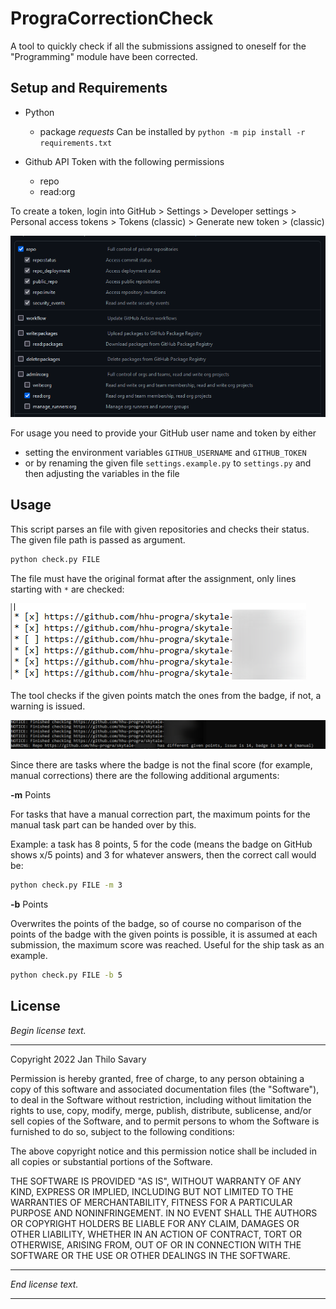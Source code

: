 # PrograCorrectionCheck

A tool to quickly check if all the submissions assigned to oneself for the "Programming" module have been corrected.

## Setup and Requirements

- Python
  - package *requests*
    Can be installed by `python -m pip install -r requirements.txt`

- Github API Token with the following permissions
  - repo
  - read:org

To create a token, login into GitHub > Settings > Developer settings > Personal access tokens > Tokens (classic) > Generate new token > (classic)

![Required Permissions are repo and read:org](./.github/images/permissions.png)

For usage you need to provide your GitHub user name and token by either

- setting the environment variables `GITHUB_USERNAME` and `GITHUB_TOKEN`
- or by renaming the given file `settings.example.py` to `settings.py` and then adjusting the variables in the file

## Usage

This script parses an file with given repositories and checks their status. The given file path is passed as argument.

```bash
python check.py FILE
```

The file must have the original format after the assignment, only lines starting with `*` are checked:

![Example file](./.github/images/file.png)

The tool checks if the given points match the ones from the badge, if not, a warning is issued.

![Example output](./.github/images/example.png)

Since there are tasks where the badge is not the final score (for example, manual corrections) there are the following additional arguments:

**-m** Points

For tasks that have a manual correction part, the maximum points for the manual task part can be handed over by this.

Example: a task has 8 points, 5 for the code (means the badge on GitHub shows x/5 points) and 3 for whatever answers, then the correct call would be:

```bash
python check.py FILE -m 3
```

**-b** Points

Overwrites the points of the badge, so of course no comparison of the points of the badge with the given points is possible, it is assumed at each submission, the maximum score was reached. Useful for the ship task as an example.

```bash
python check.py FILE -b 5
```

## License

*Begin license text.*

------

Copyright 2022 Jan Thilo Savary

Permission is hereby granted, free of charge, to any person obtaining a copy of this software and associated documentation files (the  "Software"), to deal in the Software without restriction, including  without limitation the rights to use, copy, modify, merge, publish,  distribute, sublicense, and/or sell copies of the Software, and to  permit persons to whom the Software is furnished to do so, subject to  the following conditions:

The above copyright notice and this permission notice shall be included in all copies or substantial portions of the Software.

THE SOFTWARE IS PROVIDED "AS IS", WITHOUT WARRANTY OF ANY KIND,  EXPRESS OR IMPLIED, INCLUDING BUT NOT LIMITED TO THE WARRANTIES OF  MERCHANTABILITY, FITNESS FOR A PARTICULAR PURPOSE AND NONINFRINGEMENT.  IN NO EVENT SHALL THE AUTHORS OR COPYRIGHT HOLDERS BE LIABLE FOR ANY  CLAIM, DAMAGES OR OTHER LIABILITY, WHETHER IN AN ACTION OF CONTRACT,  TORT OR OTHERWISE, ARISING FROM, OUT OF OR IN CONNECTION WITH THE  SOFTWARE OR THE USE OR OTHER DEALINGS IN THE SOFTWARE.

------

*End license text.*

------